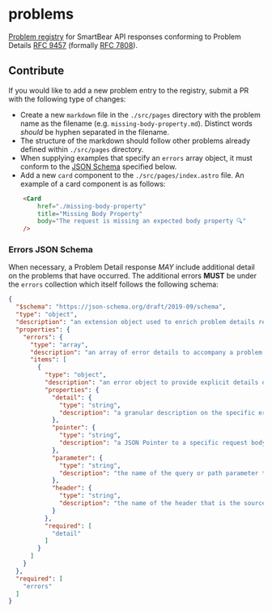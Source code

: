 # problems
[Problem registry](https://problems-registry.smartbear.com/) for SmartBear API responses conforming to Problem Details [RFC 9457](https://www.rfc-editor.org/info/rfc9457) (formally [RFC 7808](https://www.rfc-editor.org/info/rfc7807)).

## Contribute
If you would like to add a new problem entry to the registry, submit a PR with the following type of changes:

 - Create a new `markdown` file in the `./src/pages` directory with the problem name as the filename (e.g. `missing-body-property.md`). 
Distinct words _should_ be hyphen separated in the filename.
 - The structure of the markdown should follow other problems already defined within `./src/pages` directory.
 - When supplying examples that specify an `errors` array object, it must conform to the [JSON Schema](#errors-json-schema) specified below.
 - Add a new `card` component to the `./src/pages/index.astro` file. An example of a card component is as follows:

```HTML
    <Card
        href="./missing-body-property"
        title="Missing Body Property"
        body="The request is missing an expected body property 🔍"
    />
```

### Errors JSON Schema
When necessary, a Problem Detail response _MAY_ include additional detail on the problems that have occurred. The additional errors **MUST** be under the `errors` collection which itself follows the following schema:

```json
{
  "$schema": "https://json-schema.org/draft/2019-09/schema",
  "type": "object",
  "description": "an extension object used to enrich problem details responses for SmartBear APIs",
  "properties": {
    "errors": {
      "type": "array",
      "description": "an array of error details to accompany a problem details response",
      "items": [
        {
          "type": "object",
          "description": "an error object to provide explicit details on a problem towards an API consumer",
          "properties": {
            "detail": {
              "type": "string",
              "description": "a granular description on the specific error related to a body property, query parameter, path parameters, and/or header"
            },
            "pointer": {
              "type": "string",
              "description": "a JSON Pointer to a specific request body property that is the source of error"
            },
            "parameter": {
              "type": "string",
              "description": "the name of the query or path parameter that is the source of error"
            },
            "header": {
              "type": "string",
              "description": "the name of the header that is the source of error"
            }
          },
          "required": [
            "detail"
          ]
        }
      ]
    }
  },
  "required": [
    "errors"
  ]
}
```

